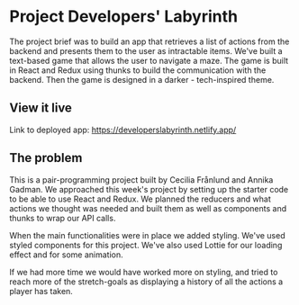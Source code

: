 # Project Developers' Labyrinth

The project brief was to build an app that retrieves a list of actions from the backend and presents them to the user as intractable items. We've built a text-based game that allows the user to navigate a maze. The game is built in React and Redux using thunks to build the communication with the backend. 
Then the game is designed in a darker - tech-inspired theme. 

## View it live
Link to deployed app:
https://developerslabyrinth.netlify.app/


## The problem

This is a pair-programming project built by Cecilia Frånlund and Annika Gadman. 
We approached this week's project by setting up the starter code to be able to use React and Redux. We planned the reducers and what actions we thought was needed and built them as well as components and thunks to wrap our API calls.

When the main functionalities were in place we added styling. We've used styled components for this project. We've also used Lottie for our loading effect and for some animation. 

If we had more time we would have worked more on styling, and tried to reach more of the stretch-goals as displaying a history of all the actions a player has taken.